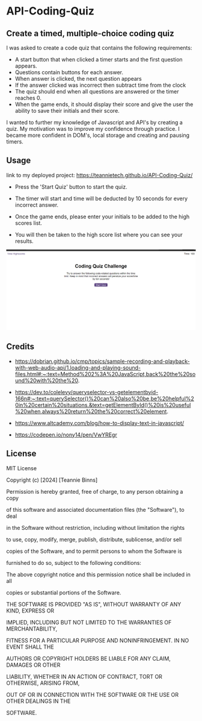 # API-Coding-Quiz
## Create a timed, multiple-choice coding quiz

I was asked to create a code quiz that contains the following requirements:

* A start button that when clicked a timer starts and the first question appears.
* Questions contain buttons for each answer.
* When answer is clicked, the next question appears
* If the answer clicked was incorrect then subtract time from the clock
* The quiz should end when all questions are answered or the timer reaches 0. 
* When the game ends, it should display their score and give the user the ability to save their initials and their score.

I wanted to further my knowledge of Javascript and API's by creating a quiz. My motivation was to improve my confidence through practice. I became more confident in DOM's, local storage and creating and pausing timers.


## Usage

link to my deployed project: https://teannietech.github.io/API-Coding-Quiz/


* Press the 'Start Quiz' button to start the quiz. 

* The timer will start and time will be deducted by 10 seconds for every incorrect answer.

* Once the game ends, please enter your initials to be added to the high scores list. 

* You will then be taken to the high score list where you can see your results.


![alt text](/starter/assets/quizscreenshot.png)

## Credits

- https://dobrian.github.io/cmp/topics/sample-recording-and-playback-with-web-audio-api/1.loading-and-playing-sound-files.html#:~:text=Method%202%3A%20JavaScript,back%20the%20sound%20with%20the%20.

- https://dev.to/colelevy/queryselector-vs-getelementbyid-166n#:~:text=querySelector()%20can%20also%20be,be%20helpful%20in%20certain%20situations.&text=getElementById()%20is%20useful%20when,always%20return%20the%20correct%20element.

- https://www.altcademy.com/blog/how-to-display-text-in-javascript/

- https://codepen.io/nony14/pen/VwYREgr


## License
MIT License

Copyright (c) [2024] [Teannie Binns]

Permission is hereby granted, free of charge, to any person obtaining a copy

of this software and associated documentation files (the "Software"), to deal

in the Software without restriction, including without limitation the rights

to use, copy, modify, merge, publish, distribute, sublicense, and/or sell

copies of the Software, and to permit persons to whom the Software is

furnished to do so, subject to the following conditions:

The above copyright notice and this permission notice shall be included in all

copies or substantial portions of the Software.

THE SOFTWARE IS PROVIDED "AS IS", WITHOUT WARRANTY OF ANY KIND, EXPRESS OR

IMPLIED, INCLUDING BUT NOT LIMITED TO THE WARRANTIES OF MERCHANTABILITY,

FITNESS FOR A PARTICULAR PURPOSE AND NONINFRINGEMENT. IN NO EVENT SHALL THE

AUTHORS OR COPYRIGHT HOLDERS BE LIABLE FOR ANY CLAIM, DAMAGES OR OTHER

LIABILITY, WHETHER IN AN ACTION OF CONTRACT, TORT OR OTHERWISE, ARISING FROM,

OUT OF OR IN CONNECTION WITH THE SOFTWARE OR THE USE OR OTHER DEALINGS IN THE

SOFTWARE.



